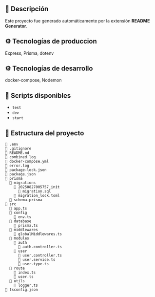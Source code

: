 

## 📖 Descripción
Este proyecto fue generado automáticamente por la extensión **README Generator**.

## ⚙️ Tecnologías de produccion
Express, Prisma, dotenv


## ⚙️ Tecnologías de desarrollo
docker-compose, Nodemon

## 📜 Scripts disponibles
- `test`
- `dev`
- `start`

## 📂 Estructura del proyecto
```
📄 .env
📄 .gitignore
📄 README.md
📄 combined.log
📄 docker-compose.yml
📄 error.log
📄 package-lock.json
📄 package.json
📂 prisma
  📂 migrations
    📂 20250827005757_init
      📄 migration.sql
    📄 migration_lock.toml
  📄 schema.prisma
📂 src
  📄 app.ts
  📂 config
    📄 env.ts
  📂 database
    📄 prisma.ts
  📂 middlewares
    📄 globalMiddlewares.ts
  📂 modules
    📂 auth
      📄 auth.controller.ts
    📂 user
      📄 user.controller.ts
      📄 user.service.ts
      📄 user.type.ts
  📂 route
    📄 index.ts
    📄 user.ts
  📂 utils
    📄 logger.ts
📄 tsconfig.json

```
